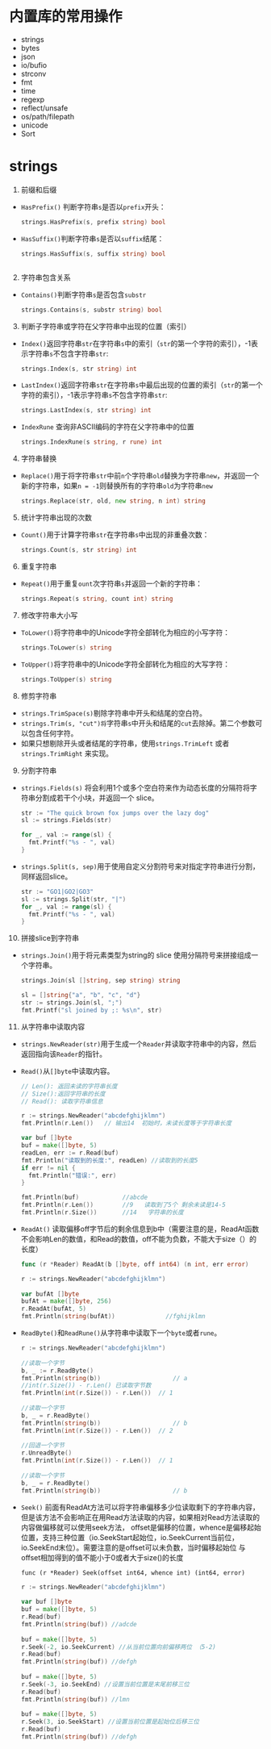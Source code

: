 # 内置库的常用操作

* strings
* bytes
* json
* io/bufio
* strconv
* fmt
* time
* regexp
* reflect/unsafe
* os/path/filepath
* unicode
* Sort



# strings

1. 前缀和后缀

  * `HasPrefix()` 判断字符串`s`是否以`prefix`开头：

    ``````go
    strings.HasPrefix(s, prefix string) bool
    ``````

  * `HasSuffix()`判断字符串`s`是否以`suffix`结尾：

    ```go
    strings.HasSuffix(s, suffix string) bool



2. 字符串包含关系

* `Contains()`判断字符串`s`是否包含`substr`

  ``````go
  strings.Contains(s, substr string) bool
  ``````



3. 判断子字符串或字符在父字符串中出现的位置（索引）

* `Index()`返回字符串`str`在字符串`s`中的索引（`str`的第一个字符的索引），-1表示字符串`s`不包含字符串`str`:

  ``````go
  strings.Index(s, str string) int
  ``````

* `LastIndex()`返回字符串`str`在字符串`s`中最后出现的位置的索引（`str`的第一个字符的索引），-1表示字符串`s`不包含字符串`str`:

  ``````go
  strings.LastIndex(s, str string) int
  ``````
* `IndexRune` 查询非ASCII编码的字符在父字符串中的位置

  ```go
  strings.IndexRune(s string, r rune) int
  ```



4. 字符串替换

* `Replace()`用于将字符串`str`中前`n`个字符串`old`替换为字符串`new`，并返回一个新的字符串，如果`n = -1`则替换所有的字符串`old`为字符串`new`

  ```go
  strings.Replace(str, old, new string, n int) string
  ```



5. 统计字符串出现的次数

* `Count()`用于计算字符串`str`在字符串`s`中出现的非重叠次数：

  ```go
  strings.Count(s, str string) int
  ```



6. 重复字符串

* `Repeat()`用于重复`ount`次字符串`s`并返回一个新的字符串：

  ```go
  strings.Repeat(s string, count int) string
  ```



7. 修改字符串大小写

* `ToLower()`将字符串中的Unicode字符全部转化为相应的小写字符：

  ```go
  strings.ToLower(s) string
  ```

* `ToUpper()`将字符串中的Unicode字符全部转化为相应的大写字符：

  ```go
  strings.ToUpper(s) string
  ```



8. 修剪字符串

* `strings.TrimSpace(s)`剔除字符串中开头和结尾的空白符。
* `strings.Trim(s, "cut")将`字符串`s`中开头和结尾的`cut`去除掉。第二个参数可以包含任何字符。
* 如果只想剔除开头或者结尾的字符串，使用`strings.TrimLeft` 或者`strings.TrimRight` 来实现。



9. 分割字符串

* `strings.Fields(s)` 将会利用1个或多个空白符来作为动态长度的分隔符将字符串分割成若干个小块，并返回一个 slice。

  ```go
  str := "The quick brown fox jumps over the lazy dog"
  sl := strings.Fields(str)
  
  for _, val := range(sl) {
    fmt.Printf("%s - ", val)
  }
  ```



* `strings.Split(s, sep)`用于使用自定义分割符号来对指定字符串进行分割，同样返回slice。

  ```go
  str := "GO1|GO2|GO3"
  sl := strings.Split(str, "|")
  for _, val := range(sl) {
    fmt.Printf("%s - ", val)
  }
  ```



10. 拼接slice到字符串

* `strings.Join()`用于将元素类型为string的 slice 使用分隔符号来拼接组成一个字符串。

  ```go
  strings.Join(sl []string, sep string) string
  ```

  ```go
  sl = []string{"a", "b", "c", "d"}
  str := strings.Join(sl, ";")
  fmt.Printf("sl joined by ;: %s\n", str)
  ```



11. 从字符串中读取内容

* `strings.NewReader(str)`用于生成一个`Reader`并读取字符串中的内容，然后返回指向该`Reader`的指针。

* `Read()`从`[]byte`中读取内容。

  ```go
  // Len(): 返回未读的字符串长度
  // Size():返回字符串的长度
  // Read(): 读取字符串信息

  r := strings.NewReader("abcdefghijklmn")
  fmt.Println(r.Len())   // 输出14  初始时，未读长度等于字符串长度

  var buf []byte
  buf = make([]byte, 5)
  readLen, err := r.Read(buf)
  fmt.Println("读取到的长度:", readLen) //读取到的长度5
  if err != nil {
  	fmt.Println("错误:", err)
  }

  fmt.Println(buf)            //abcde
  fmt.Println(r.Len())        //9   读取到了5个 剩余未读是14-5
  fmt.Println(r.Size())       //14   字符串的长度
  ```

* `ReadAt()` 读取偏移off字节后的剩余信息到b中（需要注意的是，ReadAt函数不会影响Len的数值，和Read的数值，off不能为负数，不能大于size（）的长度）

  ```go
  func (r *Reader) ReadAt(b []byte, off int64) (n int, err error)
  ```

  ```go
  r := strings.NewReader("abcdefghijklmn")
   
  var bufAt []byte
  bufAt = make([]byte, 256)
  r.ReadAt(bufAt, 5)
  fmt.Println(string(bufAt))              //fghijklmn
  ```


* `ReadByte()`和`ReadRune()`从字符串中读取下一个`byte`或者`rune`。

  ```go
  r := strings.NewReader("abcdefghijklmn")
  	
  //读取一个字节
  b, _ := r.ReadByte()
  fmt.Println(string(b))					// a
  //int(r.Size()) - r.Len() 已读取字节数
  fmt.Println(int(r.Size()) - r.Len())	// 1
   
  //读取一个字节
  b, _ = r.ReadByte()
  fmt.Println(string(b))					// b
  fmt.Println(int(r.Size()) - r.Len())	// 2
   
  //回退一个字节
  r.UnreadByte()
  fmt.Println(int(r.Size()) - r.Len())	// 1
   
  //读取一个字节
  b, _ = r.ReadByte()
  fmt.Println(string(b))					// b
  ```

* `Seek()` 前面有ReadAt方法可以将字符串偏移多少位读取剩下的字符串内容，但是该方法不会影响正在用Read方法读取的内容，如果相对Read方法读取的内容做偏移就可以使用seek方法， offset是偏移的位置，whence是偏移起始位置，支持三种位置（io.SeekStart起始位，io.SeekCurrent当前位，io.SeekEnd末位）。需要注意的是offset可以未负数，当时偏移起始位 与offset相加得到的值不能小于0或者大于size()的长度

  `func (r *Reader) Seek(offset int64, whence int) (int64, error)`
  
  ```go
  r := strings.NewReader("abcdefghijklmn")
   
  var buf []byte
  buf = make([]byte, 5)
  r.Read(buf)
  fmt.Println(string(buf)) //adcde
   
  buf = make([]byte, 5)
  r.Seek(-2, io.SeekCurrent) //从当前位置向前偏移两位 （5-2)
  r.Read(buf)
  fmt.Println(string(buf)) //defgh
  	
  buf = make([]byte, 5)
  r.Seek(-3, io.SeekEnd) //设置当前位置是末尾前移三位
  r.Read(buf)
  fmt.Println(string(buf)) //lmn
   
  buf = make([]byte, 5)
  r.Seek(3, io.SeekStart) //设置当前位置是起始位后移三位
  r.Read(buf)
  fmt.Println(string(buf)) //defgh
  ```
  
  
